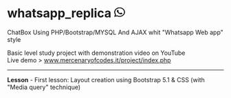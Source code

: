 # whatsapp_replica <img width="25" height="25" src="/upload/whatsapp-brands.svg">
ChatBox Using PHP/Bootstrap/MYSQL And AJAX whit "Whatsapp Web app" style

Basic level study project with demonstration video on YouTube <br>
Live demo > www.mercenaryofcodes.it/project/index.php
<hr>
<b>Lesson</b>
- First lesson: Layout creation using Bootstrap 5.1 & CSS (with "Media query" technique)
